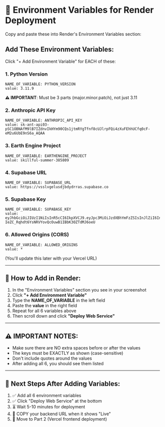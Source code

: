 # 🔑 Environment Variables for Render Deployment

Copy and paste these into Render's Environment Variables section:

## Add These Environment Variables:

Click "+ Add Environment Variable" for EACH of these:

### 1. Python Version

```
NAME_OF_VARIABLE: PYTHON_VERSION
value: 3.11.9
```

**⚠️ IMPORTANT**: Must be 3 parts (major.minor.patch), not just 3.11

### 2. Anthropic API Key

```
NAME_OF_VARIABLE: ANTHROPIC_API_KEY
value: sk-ant-api03-pSC1OBNAfM9lB7IZdnvIkHYm90CQs1jtmRYgTfnf8cUJlrpFQi4zXuFEhhUCfq0cF-eM2u6UbE9nS6a_AQAA
```

### 3. Earth Engine Project

```
NAME_OF_VARIABLE: EARTHENGINE_PROJECT
value: skillful-summer-385809
```

### 4. Supabase URL

```
NAME_OF_VARIABLE: SUPABASE_URL
value: https://vsslvgelusdjbdydrras.supabase.co
```

### 5. Supabase Key

```
NAME_OF_VARIABLE: SUPABASE_KEY
value: eyJhbGciOiJIUzI1NiIsInR5cCI6IkpXVCJ9.eyJpc3MiOiJzdXBhYmFzZSIsInJlZiI6InZzc2x2Z2VsdXNkamJkeWRycmFzIiwicm9sZSI6ImFub24iLCJpYXQiOjE3NDQ0NTk4ODIsImV4cCI6MjA2MDAzNTg4Mn0.N-IeZC_Rqhdt6YsNRVYovQcOuwB1IBbK3OZTdMJ6oeU
```

### 6. Allowed Origins (CORS)

```
NAME_OF_VARIABLE: ALLOWED_ORIGINS
value: *
```

(You'll update this later with your Vercel URL)

---

## 📝 How to Add in Render:

1. In the "Environment Variables" section you see in your screenshot
2. Click **"+ Add Environment Variable"**
3. Type the **NAME_OF_VARIABLE** in the left field
4. Paste the **value** in the right field
5. Repeat for all 6 variables above
6. Then scroll down and click **"Deploy Web Service"**

---

## ⚠️ IMPORTANT NOTES:

- Make sure there are NO extra spaces before or after the values
- The keys must be EXACTLY as shown (case-sensitive)
- Don't include quotes around the values
- After adding all 6, you should see them listed

---

## 🎯 Next Steps After Adding Variables:

1. ✅ Add all 6 environment variables
2. ✅ Click "Deploy Web Service" at the bottom
3. ⏳ Wait 5-10 minutes for deployment
4. 📝 COPY your backend URL when it shows "Live"
5. 🎉 Move to Part 2 (Vercel frontend deployment)
